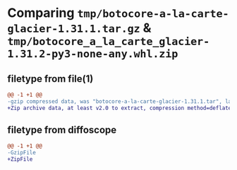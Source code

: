 # Comparing `tmp/botocore-a-la-carte-glacier-1.31.1.tar.gz` & `tmp/botocore_a_la_carte_glacier-1.31.2-py3-none-any.whl.zip`

## filetype from file(1)

```diff
@@ -1 +1 @@
-gzip compressed data, was "botocore-a-la-carte-glacier-1.31.1.tar", last modified: Sat Jul  8 01:42:15 2023, max compression
+Zip archive data, at least v2.0 to extract, compression method=deflate
```

## filetype from diffoscope

```diff
@@ -1 +1 @@
-GzipFile
+ZipFile
```

